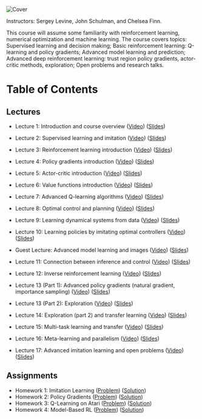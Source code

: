 ![Cover](Hopper_Backflips.gif)

Instructors: Sergey Levine, John Schulman, and Chelsea Finn.

This course will assume some familiarity with reinforcement learning, numerical optimization and machine learning. The course covers topics: Supervised learning and decision making; Basic reinforcement learning: Q-learning and policy gradients; Advanced model learning and prediction; Advanced deep reinforcement learning: trust region policy gradients, actor-critic methods, exploration; Open problems and research talks.

# Table of Contents
## Lectures

* Lecture 1: Introduction and course overview ([Video](https://www.youtube.com/watch?v=Q4kF8sfggoI&t=0s&list=PLkFD6_40KJIznC9CDbVTjAF2oyt8_VAe3&index=2)) ([Slides](https://github.com/khanhnamle1994/deep-reinforcement-learning/blob/master/Lectures/lecture_1_introduction.pdf))

* Lecture 2: Supervised learning and imitation ([Video](https://www.youtube.com/watch?v=C_LGsoe36I8&index=2&list=PLkFD6_40KJIznC9CDbVTjAF2oyt8_VAe3)) ([Slides](https://github.com/khanhnamle1994/deep-reinforcement-learning/blob/master/Lectures/lecture_2_behavior_cloning.pdf))

* Lecture 3: Reinforcement learning introduction ([Video](https://www.youtube.com/watch?v=PTbxa6GsTWc&index=3&list=PLkFD6_40KJIznC9CDbVTjAF2oyt8_VAe3)) ([Slides](https://github.com/khanhnamle1994/deep-reinforcement-learning/blob/master/Lectures/lecture_3_rl_intro.pdf))

* Lecture 4: Policy gradients introduction ([Video](https://www.youtube.com/watch?v=tWNpiNzWuO8&index=4&list=PLkFD6_40KJIznC9CDbVTjAF2oyt8_VAe3)) ([Slides](https://github.com/khanhnamle1994/deep-reinforcement-learning/blob/master/Lectures/lecture_4_policy_gradient.pdf))

* Lecture 5: Actor-critic introduction ([Video](https://www.youtube.com/watch?v=PpVhtJn-iZI&index=5&list=PLkFD6_40KJIznC9CDbVTjAF2oyt8_VAe3)) ([Slides](https://github.com/khanhnamle1994/deep-reinforcement-learning/blob/master/Lectures/lecture_5_actor_critic_pdf.pdf))

* Lecture 6: Value functions introduction ([Video](https://www.youtube.com/watch?v=k1vNh4rNYec&list=PLkFD6_40KJIznC9CDbVTjAF2oyt8_VAe3&index=6)) ([Slides](https://github.com/khanhnamle1994/deep-reinforcement-learning/blob/master/Lectures/lecture_6_value_functions.pdf))

* Lecture 7: Advanced Q-learning algorithms ([Video](https://www.youtube.com/watch?v=nZXC5OdDfs4&index=7&list=PLkFD6_40KJIznC9CDbVTjAF2oyt8_VAe3)) ([Slides](https://github.com/khanhnamle1994/deep-reinforcement-learning/blob/master/Lectures/lecture_7_advanced_q_learning.pdf))

* Lecture 8: Optimal control and planning ([Video](https://www.youtube.com/watch?v=EfgC7v5V608&list=PLkFD6_40KJIznC9CDbVTjAF2oyt8_VAe3&index=8)) ([Slides](https://github.com/khanhnamle1994/deep-reinforcement-learning/blob/master/Lectures/lecture_8_model_based_planning.pdf))

* Lecture 9: Learning dynamical systems from data ([Video](https://www.youtube.com/watch?v=yap_g0d7iBQ&index=9&list=PLkFD6_40KJIznC9CDbVTjAF2oyt8_VAe3)) ([Slides](https://github.com/khanhnamle1994/deep-reinforcement-learning/blob/master/Lectures/lecture_9_model_based_rl.pdf))

* Lecture 10: Learning policies by imitating optimal controllers ([Video](https://www.youtube.com/watch?v=AwdauFLan7M&list=PLkFD6_40KJIznC9CDbVTjAF2oyt8_VAe3&index=10)) ([Slides](https://github.com/khanhnamle1994/deep-reinforcement-learning/blob/master/Lectures/lecture_10_imitating_optimal_control.pdf))

* Guest Lecture: Advanced model learning and images ([Video](https://www.youtube.com/watch?v=vRkIwM4GktE&list=PLkFD6_40KJIznC9CDbVTjAF2oyt8_VAe3&index=11)) ([Slides](https://github.com/khanhnamle1994/deep-reinforcement-learning/blob/master/Lectures/guest_lecture_advanced_model_learning.pdf))

* Lecture 11: Connection between inference and control ([Video](https://www.youtube.com/watch?v=iOYiPhu5GEk&list=PLkFD6_40KJIznC9CDbVTjAF2oyt8_VAe3&index=12)) ([Slides](https://github.com/khanhnamle1994/deep-reinforcement-learning/blob/master/Lectures/lecture_11_control_and_inference.pdf))

* Lecture 12: Inverse reinforcement learning ([Video](https://www.youtube.com/watch?v=-3BcZwgmZLk&list=PLkFD6_40KJIznC9CDbVTjAF2oyt8_VAe3&index=13)) ([Slides](https://github.com/khanhnamle1994/deep-reinforcement-learning/blob/master/Lectures/lecture_12_inverse_reinforcement_learning.pdf))

* Lecture 13 (Part 1): Advanced policy gradients (natural gradient, importance sampling) ([Video](https://www.youtube.com/watch?v=ycCtmp4hcUs&list=PLkFD6_40KJIznC9CDbVTjAF2oyt8_VAe3&index=14)) ([Slides](https://github.com/khanhnamle1994/deep-reinforcement-learning/blob/master/Lectures/lecture_13_advanced_pg.pdf))

* Lecture 13 (Part 2): Exploration ([Video](https://www.youtube.com/watch?v=npi6B4VQ-7s&index=15&list=PLkFD6_40KJIznC9CDbVTjAF2oyt8_VAe3)) ([Slides](https://github.com/khanhnamle1994/deep-reinforcement-learning/blob/master/Lectures/lecture_13_exploration.pdf))

* Lecture 14: Exploration (part 2) and transfer learning ([Video](https://www.youtube.com/watch?v=0WbVUvKJpg4&list=PLkFD6_40KJIznC9CDbVTjAF2oyt8_VAe3&index=16)) ([Slides](https://github.com/khanhnamle1994/deep-reinforcement-learning/blob/master/Lectures/lecture_14_transfer.pdf))

* Lecture 15: Multi-task learning and transfer ([Video](https://www.youtube.com/watch?v=UqSx23W9RYE&index=17&list=PLkFD6_40KJIznC9CDbVTjAF2oyt8_VAe3)) ([Slides](https://github.com/khanhnamle1994/deep-reinforcement-learning/blob/master/Lectures/lecture_15_multi_task_learning.pdf))

* Lecture 16: Meta-learning and parallelism ([Video](https://www.youtube.com/watch?v=Xe9bktyYB34&index=18&list=PLkFD6_40KJIznC9CDbVTjAF2oyt8_VAe3)) ([Slides](https://github.com/khanhnamle1994/deep-reinforcement-learning/blob/master/Lectures/lecture_16_meta_learning.pdf))

* Lecture 17: Advanced imitation learning and open problems ([Video](https://www.youtube.com/watch?v=mc-DtbhhiKA&list=PLkFD6_40KJIznC9CDbVTjAF2oyt8_VAe3&index=19)) ([Slides](https://github.com/khanhnamle1994/deep-reinforcement-learning/blob/master/Lectures/lecture_17_challenges.pdf))

## Assignments

* Homework 1: Imitation Learning ([Problem](https://github.com/khanhnamle1994/deep-reinforcement-learning/blob/master/Assignments/hw1fall2017.pdf)) ([Solution](https://github.com/khanhnamle1994/deep-reinforcement-learning/tree/master/hw1))
* Homework 2: Policy Gradients ([Problem](https://github.com/khanhnamle1994/deep-reinforcement-learning/blob/master/Assignments/hw2_final.pdf)) ([Solution](https://github.com/khanhnamle1994/deep-reinforcement-learning/tree/master/hw2))
* Homework 3: Q-Learning on Atari ([Problem](https://github.com/khanhnamle1994/deep-reinforcement-learning/blob/master/Assignments/hw3_final.pdf)) ([Solution](https://github.com/khanhnamle1994/deep-reinforcement-learning/tree/master/hw3))
* Homework 4: Model-Based RL ([Problem](https://github.com/khanhnamle1994/deep-reinforcement-learning/blob/master/Assignments/hw4_final.pdf)) ([Solution](https://github.com/khanhnamle1994/deep-reinforcement-learning/tree/master/hw4))
